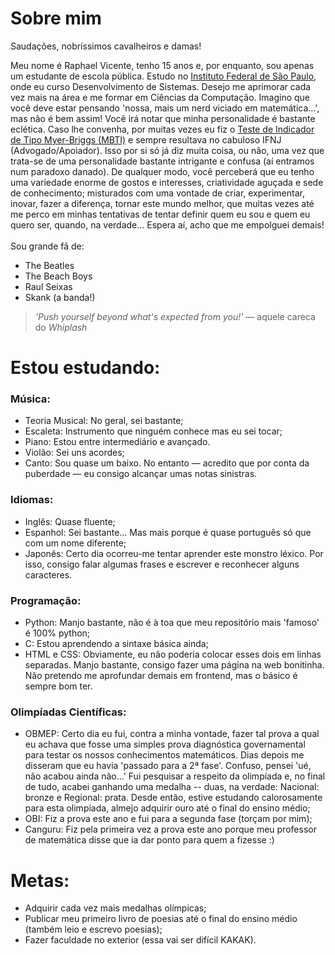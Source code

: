 # Sobre mim

Saudações, nobríssimos cavalheiros e damas!

Meu nome é Raphael Vicente, tenho 15 anos e, por enquanto, sou apenas um estudante de escola pública.
Estudo no [Instituto Federal de São Paulo](https://www.ifsp.edu.br/), onde eu curso Desenvolvimento de Sistemas.
Desejo me aprimorar cada vez mais na área e me formar em Ciências da Computação.
Imagino que você deve estar pensando 'nossa, mais um nerd viciado em matemática...', mas não é bem assim! Você irá notar que minha personalidade é bastante eclética. Caso lhe convenha, por muitas vezes eu fiz o [Teste de Indicador de Tipo Myer-Briggs (MBTI)](https://www.16personalities.com/) e sempre resultava no cabuloso IFNJ (Advogado/Apoiador). Isso por si só já diz muita coisa, ou não, uma vez que trata-se de uma personalidade bastante intrigante e confusa (aí entramos num paradoxo danado). De qualquer modo, você perceberá que eu tenho uma variedade enorme de gostos e interesses, criatividade aguçada e sede de conhecimento; misturados com uma vontade de criar, experimentar, inovar, fazer a diferença, tornar este mundo melhor, que muitas vezes até me perco em minhas tentativas de tentar definir quem eu sou e quem eu quero ser, quando, na verdade... Espera aí, acho que me empolguei demais! <br><br>
Sou grande fã de:
- The Beatles
- The Beach Boys
- Raul Seixas
- Skank (a banda!)
> <i>'Push yourself beyond what's expected from you!'</i> — aquele careca do <i>Whiplash</i>

# Estou estudando:
### Música:
<ul>
  <li>Teoria Musical: No geral, sei bastante;</li>
  <li>Escaleta: Instrumento que ninguém conhece mas eu sei tocar;</li>
  <li>Piano: Estou entre intermediário e avançado.</li>
  <li>Violão: Sei uns acordes;</li>
  <li>Canto: Sou quase um baixo. No entanto — acredito que por conta da puberdade — eu consigo alcançar umas notas sinistras.</li>
</ul>

### Idiomas:
<ul>
  <li>Inglês: Quase fluente;</li>
  <li>Espanhol: Sei bastante... Mas mais porque é quase português só que com um nome diferente;</li>
  <li>Japonês: Certo dia ocorreu-me tentar aprender este monstro léxico. Por isso, consigo falar algumas frases e escrever e reconhecer alguns caracteres.</li>
</ul>

### Programação:
<ul>
  <li>Python: Manjo bastante, não é à toa que meu repositório mais 'famoso' é 100% python;</li>
  <li>C: Estou aprendendo a sintaxe básica ainda;</li>
  <li>HTML e CSS: Obviamente, eu não poderia colocar esses dois em linhas separadas. Manjo bastante, consigo fazer uma página na web bonitinha. Não pretendo me aprofundar demais em frontend, mas o básico é sempre bom ter.</li>
</ul>

### Olimpíadas Científicas:
<ul>
  <li>OBMEP: Certo dia eu fui, contra a minha vontade, fazer tal prova a qual eu achava que fosse uma simples prova diagnóstica governamental para testar os nossos conhecimentos matemáticos. Dias depois me disseram que eu havia 'passado para a 2ª fase'. Confuso, pensei 'ué, não acabou ainda não...' Fui pesquisar a respeito da olimpíada e, no final de tudo, acabei ganhando uma medalha -- duas, na verdade: Nacional: bronze e Regional: prata. Desde então, estive estudando calorosamente para esta olimpíada, almejo adquirir ouro até o final do ensino médio;</li>
  <li>OBI: Fiz a prova este ano e fui para a segunda fase (torçam por mim);</li>
  <li>Canguru: Fiz pela primeira vez a prova este ano porque meu professor de matemática disse que ia dar ponto para quem a fizesse :)</li>
</ul>

# Metas:

- Adquirir cada vez mais medalhas olímpicas;
- Publicar meu primeiro livro de poesias até o final do ensino médio (também leio e escrevo poesias);
- Fazer faculdade no exterior (essa vai ser difícil KAKAK).

